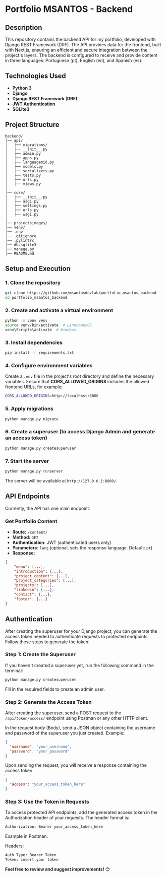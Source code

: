 # Portfolio MSANTOS - Backend

## Description
This repository contains the backend API for my portfolio, developed with Django REST Framework (DRF). The API provides data for the frontend, built with Next.js, ensuring an efficient and secure integration between the project's layers. The backend is configured to receive and provide content in three languages: Portuguese (pt), English (en), and Spanish (es).

## Technologies Used
- **Python 3**
- **Django**
- **Django REST Framework (DRF)**
- **JWT Authentication**
- **SQLite3**

## Project Structure
```
backend/
│── api/
│   ├── migrations/
│   ├── __init__.py
│   ├── admin.py
│   ├── apps.py
│   ├── languagemid.py
│   ├── models.py
│   ├── serializers.py
│   ├── tests.py
│   ├── urls.py
│   ├── views.py
│
│── core/
│   ├── __init__.py
│   ├── asgi.py
│   ├── settings.py
│   ├── urls.py
│   ├── wsgi.py
│
│── projectsimages/
│── venv/
│── .env
│── .gitignore
│── .pylintrc
│── db.sqlite3
│── manage.py
│── README.md
```

## Setup and Execution
### 1. Clone the repository
```sh
git clone https://github.com/msantosdevlab/portfolio_msantos_backend
cd portfolio_msantos_backend
```

### 2. Create and activate a virtual environment
```sh
python -m venv venv
source venv/bin/activate  # Linux/macOS
venv\Scripts\activate  # Windows
```

### 3. Install dependencies
```sh
pip install -r requirements.txt
```

### 4. Configure environment variables
Create a `.env` file in the project's root directory and define the necessary variables. Ensure that **CORS_ALLOWED_ORIGINS** includes the allowed frontend URLs, for example:
```sh
CORS_ALLOWED_ORIGINS=http://localhost:3000
```

### 5. Apply migrations
```sh
python manage.py migrate
```

### 6. Create a superuser (to access Django Admin and generate an access token)
```sh
python manage.py createsuperuser
```

### 7. Start the server
```sh
python manage.py runserver
```
The server will be available at `http://127.0.0.1:8000/`.

## API Endpoints
Currently, the API has one main endpoint:

### **Get Portfolio Content**
- **Route:** `/content/`
- **Method:** `GET`
- **Authentication:** JWT (authenticated users only)
- **Parameters:** `lang` (optional, sets the response language. Default: `pt`)
- **Response:**
```json
{
    "menu": [...],
    "introduction": {...},
    "project_content": {...},
    "project_categories": [...],
    "projects": [...],
    "linkedin": {...},
    "contact": {...},
    "footer": {...}
}
```

## Authentication
After creating the superuser for your Django project, you can generate the access token needed to authenticate requests to protected endpoints. Follow these steps to generate the token:

### Step 1: Create the Superuser
If you haven't created a superuser yet, run the following command in the terminal:
```sh
python manage.py createsuperuser
```
Fill in the required fields to create an admin user.

### Step 2: Generate the Access Token
After creating the superuser, send a POST request to the `/api/token/access/` endpoint using Postman or any other HTTP client.

In the request body (Body), send a JSON object containing the username and password of the superuser you just created. Example:
```json
{
  "username": "your_username",
  "password": "your_password"
}
```
Upon sending the request, you will receive a response containing the access token:
```json
{
  "access": "your_access_token_here"
}
```

### Step 3: Use the Token in Requests
To access protected API endpoints, add the generated access token in the Authorization header of your requests. The header format is:
```sh
Authorization: Bearer your_access_token_here
```
Example in Postman:

Headers:
```sh
Auth Type: Bearer Token
Token: insert your token
```

**Feel free to review and suggest improvements!** 😊

